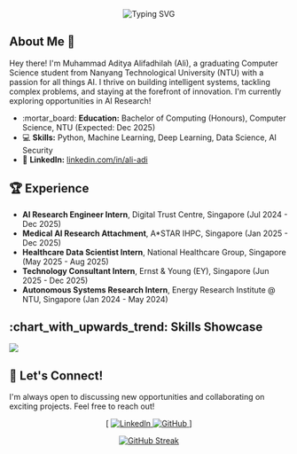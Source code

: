 <div align="center">

<img src="https://readme-typing-svg.herokuapp.com/?font=Fira%20Code&center=true&vCenter=true&width=600&height=45&lines=Muhammad+Aditya+Alifadhilah;AI+Enthusiast;Data+Scientist;Always+Learning!" alt="Typing SVG" />

</div>

## About Me 👋

Hey there! I'm Muhammad Aditya Alifadhilah (Ali), a graduating Computer Science student from Nanyang Technological University (NTU) with a passion for all things AI. I thrive on building intelligent systems, tackling complex problems, and staying at the forefront of innovation. I'm currently exploring opportunities in AI Research!

*   :mortar\_board: **Education:** Bachelor of Computing (Honours), Computer Science, NTU (Expected: Dec 2025)
*   :computer: **Skills:** Python, Machine Learning, Deep Learning, Data Science, AI Security
*   :link: **LinkedIn:** [linkedin.com/in/ali-adi](https://www.linkedin.com/in/ali-adi)

## :trophy:  Experience

*   **AI Research Engineer Intern**, Digital Trust Centre, Singapore (Jul 2024 - Dec 2025)
*   **Medical AI Research Attachment**, A\*STAR IHPC, Singapore (Jan 2025 - Dec 2025)
*   **Healthcare Data Scientist Intern**, National Healthcare Group, Singapore (May 2025 - Aug 2025)
*   **Technology Consultant Intern**, Ernst & Young (EY), Singapore (Jun 2025 - Dec 2025)
*   **Autonomous Systems Research Intern**, Energy Research Institute @ NTU, Singapore (Jan 2024 - May 2024)

## :chart\_with\_upwards\_trend: Skills Showcase

<p align="left">
<a href="https://skillicons.dev">
    <img src="https://skillicons.dev/icons?i=py,cpp,pytorch,tensorflow,docker,git,github,linux" />
</a>
</p>

## :handshake: Let's Connect!

I'm always open to discussing new opportunities and collaborating on exciting projects. Feel free to reach out!

<div align="center">
  [
    <a href="https://www.linkedin.com/in/ali-adi/" rel="noreferrer">
      <img
        src="https://img.shields.io/badge/LinkedIn-blue?style=for-the-badge&logo=linkedin&logoColor=white"
        alt="LinkedIn"
      />
    </a>
    <a href="https://github.com/ali-adi" rel="noreferrer">
      <img
        src="https://img.shields.io/badge/GitHub-black?style=for-the-badge&logo=github&logoColor=white"
        alt="GitHub"
      />
    </a>
  ]

    
  <br>

[![GitHub Streak](https://github-readme-streak-stats.herokuapp.com/?user=ali-adi&theme=dark)](https://git.io/streak-stats)

  <br>
  <img src="https://komarev.com/ghpvc/?username=ali-adi&style=flat-square&color=blue" alt=""/>
</div>

